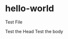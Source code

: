 # hello-world
Test File
<html>
  <head>
      <meta charset="utf-8">
      Test the Head
     
      
       
       
  </head>
  <body>
Test the body
  </body>
</html>
